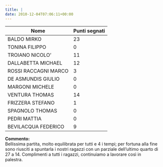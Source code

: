 ```yaml
---
title: |
date: 2010-12-04T07:06:11+00:00
---
```

| **Nome** | **Punti segnati** |
| -------- | ----------------- |
| BALDO MIRKO | 23 |
| TONINA FILIPPO | 0 |
| TROIANO NICOLO’ | 11 |
| DALLABETTA MICHAEL | 12 |
| ROSSI RACCAGNI MARCO | 3 |
| DE ASMUNDIS GIULIO | 0 |
| MARGONI MICHELE | 0 |
| VENTURA THOMAS | 14 |
| FRIZZERA STEFANO | 1 |
| SPAGNOLO THOMAS | 0 |
| PEDRI MATTIA | 0 |
| BEVILACQUA FEDERICO | 9 |

**Commento:**  
Bellissima partita, molto equilibrata per tutti e 4 i tempi; per fortuna alla fine sono riusciti a spuntarla i nostri ragazzi con un parziale dell’ultimo quarto di 27 a 14. Complimenti a tutti i ragazzi, continuiamo a lavorare così in palestra.
